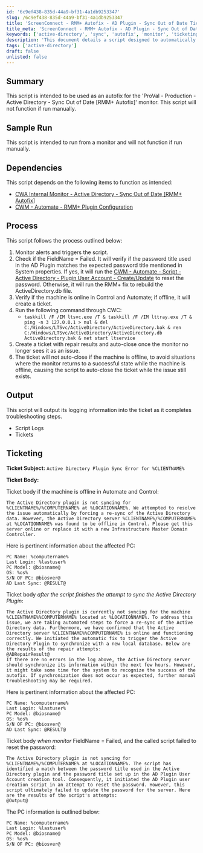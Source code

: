 ```yaml
---
id: '6c9ef438-835d-44a9-bf31-4a1db9253347'
slug: /6c9ef438-835d-44a9-bf31-4a1db9253347
title: 'ScreenConnect - RMM+ Autofix - AD Plugin - Sync Out of Date Ticket'
title_meta: 'ScreenConnect - RMM+ Autofix - AD Plugin - Sync Out of Date Ticket'
keywords: ['active-directory', 'sync', 'autofix', 'monitor', 'ticketing']
description: 'This document details a script designed to automatically fix issues related to the Active Directory Sync Out of Date monitor in ConnectWise Automate. It outlines the process, dependencies, and ticketing information for effective resolution of sync errors.'
tags: ['active-directory']
draft: false
unlisted: false
---
```


## Summary

This script is intended to be used as an autofix for the 'ProVal - Production - Active Directory - Sync Out of Date [RMM+ Autofix]' monitor. This script will not function if run manually.

## Sample Run

This script is intended to run from a monitor and will not function if run manually.

## Dependencies

This script depends on the following items to function as intended:

- [CWA Internal Monitor - Active Directory - Sync Out of Date [RMM+ Autofix]](/docs/18432358-9550-4ab9-959e-255196b0ebcf)
- [CWM - Automate - RMM+ Plugin Configuration](/docs/f99ddaae-0cb3-4941-b2aa-dc93671dd246)

## Process

This script follows the process outlined below:

1. Monitor alerts and triggers the script.
2. Check if the FieldName = Failed. It will verify if the password title used in the AD Plugin matches the expected password title mentioned in System properties. If yes, it will run the [CWM - Automate - Script - Active Directory - Plugin User Account - Create/Update](/docs/ea1aca74-77ee-4387-91f2-57adb5822737) to reset the password. Otherwise, it will run the RMM+ fix to rebuild the ActiveDirectory.db file.
3. Verify if the machine is online in Control and Automate; if offline, it will create a ticket.
4. Run the following command through CWC:
   - `taskkill /F /IM ltsvc.exe /T & taskkill /F /IM lttray.exe /T & ping -n 3 127.0.0.1 > nul & del C:/Windows/LTSvc/ActiveDirectory/ActiveDirectory.bak & ren C:/Windows/LTSvc/ActiveDirectory/ActiveDirectory.db ActiveDirectory.bak & net start ltservice`
5. Create a ticket with repair results and auto-close once the monitor no longer sees it as an issue.
6. The ticket will not auto-close if the machine is offline, to avoid situations where the monitor returns to a successful state while the machine is offline, causing the script to auto-close the ticket while the issue still exists.

## Output

This script will output its logging information into the ticket as it completes troubleshooting steps.

- Script Logs
- Tickets

## Ticketing

**Ticket Subject:** `Active Directory Plugin Sync Error for %CLIENTNAME%`

**Ticket Body:**

Ticket body if the machine is offline in Automate and Control:

```
The Active Directory plugin is not syncing for %CLIENTNAME%/%COMPUTERNAME% at %LOCATIONNAME%. We attempted to resolve the issue automatically by forcing a re-sync of the Active Directory data. However, the Active Directory server %CLIENTNAME%/%COMPUTERNAME% at %LOCATIONNAME% was found to be offline in Control. Please get this server online or replace it with a new Infrastructure Master Domain Controller.
```

Here is pertinent information about the affected PC:

```
PC Name: %computername%
Last Login: %lastuser%
PC Model: @biosname@
OS: %os%
S/N OF PC: @biosver@
AD Last Sync: @RESULT@
```

Ticket body *after the script finishes the attempt to sync the Active Directory Plugin*:

```
The Active Directory plugin is currently not syncing for the machine %CLIENTNAME%%COMPUTERNAME% located at %LOCATIONNAME%. To address this issue, we are taking automated steps to force a re-sync of the Active Directory data. Furthermore, we have confirmed that the Active Directory server %CLIENTNAME%%COMPUTERNAME% is online and functioning correctly. We initiated the automatic fix to trigger the Active Directory Plugin to synchronize with a new local database. Below are the results of the repair attempts:
@ADRepairResult@
If there are no errors in the log above, the Active Directory server should synchronize its information within the next few hours. However, it might take some time for the system to recognize the success of the autofix. If synchronization does not occur as expected, further manual troubleshooting may be required.
```

Here is pertinent information about the affected PC:

```
PC Name: %computername%
Last Login: %lastuser%
PC Model: @biosname@
OS: %os%
S/N OF PC: @biosver@
AD Last Sync: @RESULT@
```

Ticket body *when monitor* FieldName = Failed, and the called script failed to reset the password:

```
The Active Directory plugin is not syncing for %CLIENTNAME%/%COMPUTERNAME% at %LOCATIONNAME%. The script has identified a match between the password title used in the Active Directory plugin and the password title set up in the AD Plugin User Account creation tool. Consequently, it initiated the AD Plugin user creation script in an attempt to reset the password. However, this script ultimately failed to update the password for the server. Here are the results of the script's attempts:
@Output@
```

The PC information is outlined below:

```
PC Name: %computername%
Last Login: %lastuser%
PC Model: @biosname@
OS: %os%
S/N OF PC: @biosver@
```